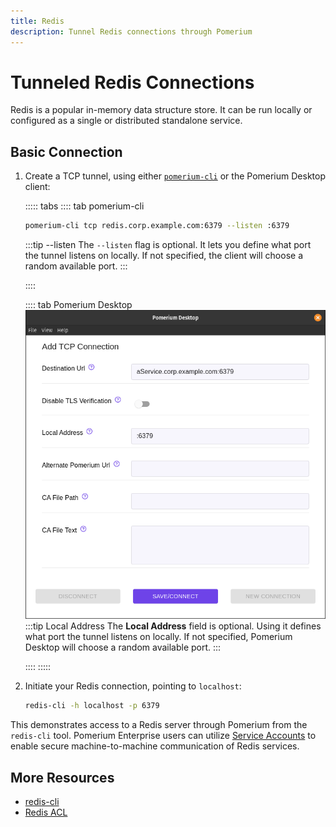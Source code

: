 ```yaml
---
title: Redis
description: Tunnel Redis connections through Pomerium
---
```


# Tunneled Redis Connections

Redis is a popular in-memory data structure store. It can be run locally or configured as a single or distributed standalone service.

## Basic Connection

 1. Create a TCP tunnel, using either [`pomerium-cli`](/docs/releases.md#pomerium-cli) or the Pomerium Desktop client:

    ::::: tabs
    :::: tab pomerium-cli
    ```bash
    pomerium-cli tcp redis.corp.example.com:6379 --listen :6379
    ```

    :::tip --listen
    The `--listen` flag is optional. It lets you define what port the tunnel listens on locally. If not specified, the client will choose a random available port.
    :::

    ::::

    :::: tab Pomerium Desktop
    ![An example connection to a MySQL service from Pomerium Desktop](./img/desktop/example-redis-connection.png)
    :::tip Local Address
    The **Local Address** field is optional. Using it defines what port the tunnel listens on locally. If not specified, Pomerium Desktop will choose a random available port.
    :::
    
    ::::
    :::::

1. Initiate your Redis connection, pointing to `localhost`:

    ```bash
    redis-cli -h localhost -p 6379
    ```

This demonstrates access to a Redis server through Pomerium from the `redis-cli` tool. Pomerium Enterprise users can utilize [Service Accounts](/enterprise/service-accounts.md) to enable secure machine-to-machine communication of Redis services.

## More Resources

- [redis-cli](https://redis.io/topics/rediscli)
- [Redis ACL](https://redis.io/topics/acl)